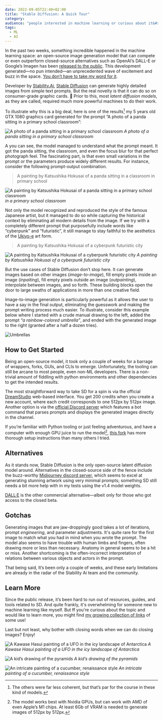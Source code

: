 ```yaml
---
date: 2022-09-05T22:49+02:00
title: "Stable Diffusion: A Quick Tour"
category:
audience: "people interested in machine learning or curious about it&#x27;s applications"
tags:
  - ML
  - AI
---
```


In the past two weeks, something incredible happened in the machine learning space: an open-source image generation model that can compete or even outperform closed-source alternatives such as OpenAI’s DALL-E or Google’s Imagen has been [released to the public](https://stability.ai/blog/stable-diffusion-public-release). This development generated—no pun intended—an unprecedented wave of excitement and buzz in the space. [You don’t have to take my word for it](https://thealgorithmicbridge.substack.com/p/stable-diffusion-is-the-most-important).

Developer by [Stability.Ai](https://stability.ai), [Stable Diffusion](https://stability.ai/blog/stable-diffusion-announcement) can generate highly detailed images from simple text prompts. But the real novelty is that it can do so on consumer-grade graphic cards. 🤯 Prior to this, most _latent diffusion models_, as they are called, required much more powerful machines to do their work.

To illustrate why this is a big deal, here is one of the results[^1] my 5 years old GTX 1080 graphics card generated for the prompt “A photo of a panda sitting in a primary school classroom”:

![A photo of a panda sitting in a primary school classroom](3313248937.png) _A photo of a panda sitting in a primary school classroom_

A you can see, the model  managed to understand what the prompt meant. It got the panda sitting, the classroom, and even the focus blur for that perfect photograph feel. The fascinating part, is that even small variations in the prompt or the parameters produce widely different results. For instance, consider the following prompt-output combination.

> A painting by Katsushika Hokusai of a panda sitting in a classroom in primary school

![A painting by Katsushika Hokusai of a panda sitting in a primary school classroom](3345077563.png) _in a primary school classroom_

Not only the model recognized and reproduced the style of the famous Japanese artist, but it managed to do so while capturing the historical context by eliminating all modern details from the image. If we try with a completely different prompt that purposefully include words like “cyberpunk” and “futuristic”, it still manage to stay faithful to the aesthetics of the [Ukiyo-e](https://en.wikipedia.org/wiki/Ukiyo-e) art form.

> A painting by Katsushika Hokusai of a cyberpunk futuristic city

![A painting by Katsushika Hokusai of a cyberpunk futuristic city](3183093862.png) _A painting by Katsushika Hokusai of a cyberpunk futuristic city_

But the use cases of Stable Diffusion don’t stop here. It can generate images based on other images (_image-to-image_), fill empty pixels inside an image (_inpaiting_), fill empty pixels outside an image (_outpainting_), interpolate between images, and so forth. These building blocks open the door to large swaths of applications in more than one creative field.

Image-to-image generation is particularly powerful as it allows the user to have a say in the final output, eliminating the guesswork and making the prompt writing process much easier. To illustrate, consider this example below where I started with a crude manual drawing to the left, added the prompt _“a rainbow-colored umbrella”_, and ended with the generated image to the right (granted after a half a dozen tries).

![Umbrellas](umbrellas.png)

## How to Get Started

Being an open-source model, it took only a couple of weeks for a barrage of wrappers, forks, GUIs, and CLIs to emerge. Unfortunately, the tooling can still be arcane to most people, even non-ML developers. There is a non-trivial amount of fiddling with python environments and other dependencies to get the intended results.

The most straightforward way to take SD for a spin is via the official [DreamStudio](https://beta.dreamstudio.ai/dream) web-based interface. You get 200 credits when you create a new account, where each credit corresponds to one 512px by 512px image. Another option is via the [official Discord server](https://discord.gg/stablediffusion) which features a bot command that parses prompts and displays the generated images directly in the channel.

If you’re familiar with Python tooling or just feeling adventurous, and have a computer with enough GPU juice to run the model[^2], [this fork](https://github.com/lstein/stable-diffusion) has more thorough setup instructions than many others I tried.

## Alternatives

As it stands now, Stable Diffusion is the only open-source latent diffusion model around. Alternatives in the closed-source side of the fence include the buzz-worthy [Midjourney discord server](https://discord.me/yp2funhwwf), which seems to excel at generating stunning artwork using very minimal prompts; something SD still needs a bit more help with in my tests using the v1.4 model weights.

[DALL·E](https://openai.com/blog/dall-e-now-available-in-beta/) is the other commercial alternative—albeit only for those who got access to the closed beta.

## Gotchas

Generating images that are jaw-droppingly good takes a lot of iterations, prompt _engineering_, and parameter adjustments. It's quite rare for the first image to match what you had in mind when you wrote the prompt. The model also seems to have trouble with human limbs and fingers, often drawing more or less than necessary. Anatomy in general seems to be a hit or miss. Another shortcoming is the often-incorrect interpretation of relations between various objects and actors in the prompt.

That being said, It’s been only a couple of weeks, and these early limitations are already in the radar of the Stability Ai team and the community.

## Learn More

Since the public release, it’s been hard to run out of resources, guides, and tools related to SD. And quite frankly, it's overwhelming for someone new to machine learning like myself. But ff you're curious about the topic and would like to learn more, you might find [my growing collection of links]((/collections/stable-diffusion/)) of some use!

Last but not least, why bother with closing words when we can do closing images? Enjoy!

![A Kawase Hasui painting of a UFO in the icy landscape of Antarctica](2870482490.png) _A Kawase Hasui painting of a UFO in the icy landscape of Antarctica_

![A kid’s drawing of the pyramids](2613985449.png) _A kid’s drawing of the pyramids_

![An intricate painting of a cucumber, renaissance style](4716763.png) _An intricate painting of a cucumber, renaissance style_

[^1]: The others were far less coherent, but that’s par for the course in these kind of models.
[^2]: The model works best with Nvidia GPUs, but can work with AMD of even Apple’s M1 chips. At least 6Gb of VRAM is needed to generate images of 512px by 512px.
